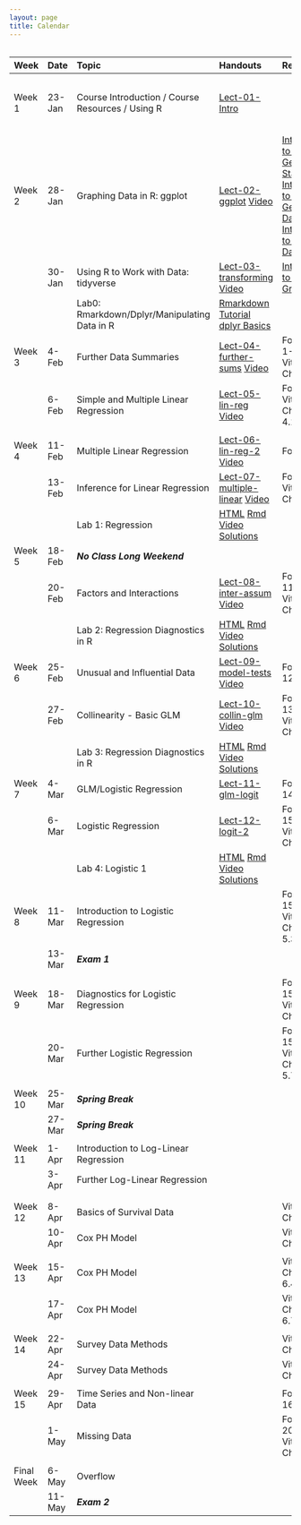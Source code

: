 ```yaml
---
layout: page
title: Calendar
---
```


       

    

<table style="width:100%;">
<colgroup>
    <col width="8%" />
    <col width="8%" />
    <col width="29%" />
    <col width="10%" />
    <col width="20%" />
    <col width="25%" />
    <col width="10%" />
    </colgroup>
<table><thead>
<tr>
<th align="left">Week</th>
<th align="left">Date</th>
<th align="left">Topic</th>
<th align="left">Handouts</th>
<th align="left">Readings</th>
<th align="left">HW</th>
<th align="left">Project</th>
</tr>
</thead><tbody>
<tr>
<td align="left">Week 1</td>
<td align="left">23-Jan</td>
<td align="left">Course Introduction / Course Resources / Using R</td>
<td align="left"><a href="../Notes/lect-01-intro.html">Lect-01-Intro</a></td>
<td align="left"></td>
<td align="left">Install <a href="https://www.rstudio.com/products/rstudio/download3/">Rstudio</a> and <a href="https://php-1511-2511.github.io/Introduction-to-R/">Go through Introduction to R</a></td>
<td align="left"></td>
</tr>
<tr>
<td align="left">Week 2</td>
<td align="left">28-Jan</td>
<td align="left">Graphing Data in R: ggplot</td>
<td align="left"><a href="../Notes/lect-02-ggplot.html">Lect-02-ggplot</a>  <a href="https://vimeo.com/314023798/c3b6d8849e">Video</a></td>
<td align="left"><a href="http://statseducation.com/Introduction-to-R/modules/getting%20started/about-this-course/">Introduction to R: Getting Started</a> <a href="http://statseducation.com/Introduction-to-R/modules/getting%20data/data-wrangling/">Introduction to R: Getting Data</a>, <a href="http://statseducation.com/Introduction-to-R/modules/tidy%20data/tidy-data/">Introduction to R: Tidy Data</a></td>
<td align="left"></td>
<td align="left"></td>
</tr>
<tr>
<td align="left"></td>
<td align="left">30-Jan</td>
<td align="left">Using R to Work with Data: tidyverse</td>
<td align="left"><a href="../Notes/lect-03-transforming.html">Lect-03-transforming</a> <a href="https://vimeo.com/314336000/6280e1e876">Video</a></td>
<td align="left"><a href="http://statseducation.com/Introduction-to-R/modules/graphics/ggplot2/">Intoduction to R: Graphics</a></td>
<td align="left"></td>
<td align="left"></td>
</tr>
<tr>
<td align="left"></td>
<td align="left"></td>
<td align="left">Lab0: Rmarkdown/Dplyr/Manipulating Data in R</td>
<td align="left"><a href="https://www.youtube.com/watch?v=MIlzQpXlJNk">Rmarkdown Tutorial</a> <a href="https://www.youtube.com/watch?v=jWjqLW-u3hc&amp;t=2s">dplyr Basics </a></td>
<td align="left"></td>
<td align="left"></td>
<td align="left"></td>
</tr>
<tr>
<td align="left">Week 3</td>
<td align="left">4-Feb</td>
<td align="left">Further Data Summaries</td>
<td align="left"><a href="../Notes/lect-04-further-sums.html">Lect-04-further-sums</a> <a href="https://vimeo.com/315580004/4398153a3d">Video</a></td>
<td align="left">Fox Chap 1-3, Vittinghoff Chap 2</td>
<td align="left"></td>
<td align="left"></td>
</tr>
<tr>
<td align="left"></td>
<td align="left">6-Feb</td>
<td align="left">Simple and Multiple Linear Regression</td>
<td align="left"><a href="../Notes/lect-05-lin-reg.html">Lect-05-lin-reg</a> <a href="https://vimeo.com/315711065/af1604e008">Video</a></td>
<td align="left">Fox Chap 5, Vittinghoff Chaps 3.3, 4.1-4.4</td>
<td align="left"><a href="../homework/hw1.html">HW1 - html</a> <a href="https://raw.githubusercontent.com/php-1511-2511/php-1511-2511.github.io/master/homework/hw1.Rmd">HW1 -Rmd</a> <a href="https://raw.githubusercontent.com/php-1511-2511/php-1511-2511.github.io/master/homework/hw1.pdf">HW1-pdf</a></td>
<td align="left"></td>
</tr>
<tr>
<td align="left"></td>
<td align="left"></td>
<td align="left"></td>
<td align="left"></td>
<td align="left"></td>
<td align="left"></td>
<td align="left"></td>
</tr>
<tr>
<td align="left">Week 4</td>
<td align="left">11-Feb</td>
<td align="left">Multiple Linear Regression</td>
<td align="left"><a href="../Notes/lect-06-lin-reg-2.html">Lect-06-lin-reg-2</a> <a href="https://vimeo.com/317332692">Video</a></td>
<td align="left">Fox Chap 6</td>
<td align="left"></td>
<td align="left"></td>
</tr>
<tr>
<td align="left"></td>
<td align="left">13-Feb</td>
<td align="left">Inference for Linear Regression</td>
<td align="left"><a href="../Notes/lect-07-multiple-linear.html">Lect-07-multiple-linear</a> <a href="https://vimeo.com/317332719">Video</a></td>
<td align="left">Fox Chap 7, Vittinghoff Chap 4.6</td>
<td align="left"></td>
<td align="left"></td>
</tr>
<tr>
<td align="left"></td>
<td align="left"></td>
<td align="left">Lab 1: Regression</td>
<td align="left"><a href="../labs/lab1.html">HTML</a> <a href="../labs/lab1.Rmd">Rmd</a> <a href="https://vimeo.com/254748467/7723da70df">Video</a> <a href="../labs/lab1_sol.html">Solutions</a></td>
<td align="left"></td>
<td align="left"></td>
<td align="left"></td>
</tr>
<tr>
<td align="left">Week 5</td>
<td align="left">18-Feb</td>
<td align="left"><strong><em>No Class Long Weekend</em></strong></td>
<td align="left"></td>
<td align="left"></td>
<td align="left"></td>
<td align="left"></td>
</tr>
<tr>
<td align="left"></td>
<td align="left">20-Feb</td>
<td align="left">Factors and Interactions</td>
<td align="left"><a href="../Notes/lect-08-inter-assum.html">Lect-08-inter-assum</a> <a href="https://vimeo.com/319581738">Video</a></td>
<td align="left">Fox Chap 11, Vittinghoff Chap 4.7</td>
<td align="left"></td>
<td align="left"></td>
</tr>
<tr>
<td align="left"></td>
<td align="left"></td>
<td align="left">Lab 2: Regression Diagnostics in R</td>
<td align="left"><a href="../labs/lab2.html">HTML</a> <a href="../labs/lab2.Rmd">Rmd</a> <a href="https://vimeo.com/256525852/774a501d10">Video</a>  <a href="../labs/lab2_sol.html">Solutions</a></td>
<td align="left"></td>
<td align="left"></td>
<td align="left"></td>
</tr>
<tr>
<td align="left">Week 6</td>
<td align="left">25-Feb</td>
<td align="left">Unusual and Influential Data</td>
<td align="left"><a href="../Notes/lect-09-model-tests.html">Lect-09-model-tests</a> <a href="https://vimeo.com/319544308">Video</a></td>
<td align="left">Fox Chap 12</td>
<td align="left"><a href="../homework/hw2.html">HW2 - html</a> <a href="https://raw.githubusercontent.com/php-1511-2511/php-1511-2511.github.io/master/homework/hw2.Rmd">HW2 -Rmd</a> <a href="https://raw.githubusercontent.com/php-1511-2511/php-1511-2511.github.io/master/homework/hw2.pdf">HW2-pdf</a></td>
<td align="left"></td>
</tr>
<tr>
<td align="left"></td>
<td align="left">27-Feb</td>
<td align="left">Collinearity - Basic GLM</td>
<td align="left"><a href="../Notes/lect-10-collin-glm.html">Lect-10-collin-glm</a> <a href="https://vimeo.com/320330322">Video</a></td>
<td align="left">Fox Chap 13, Vittinghoff Chap 4.8</td>
<td align="left"></td>
<td align="left"></td>
</tr>
<tr>
<td align="left"></td>
<td align="left"></td>
<td align="left">Lab 3: Regression Diagnostics in R</td>
<td align="left"><a href="../labs/lab3.html">HTML</a> <a href="../labs/lab3.Rmd">Rmd</a> <a href="https://vimeo.com/256525852/774a501d10">Video</a>  <a href="../labs/lab3_sol.html">Solutions</a></td>
<td align="left"></td>
<td align="left"></td>
<td align="left"></td>
</tr>
<tr>
<td align="left">Week 7</td>
<td align="left">4-Mar</td>
<td align="left">GLM/Logistic Regression</td>
<td align="left"><a href="../Notes/lect-11-glm-logit.html">Lect-11-glm-logit</a></td>
<td align="left">Fox Chap 14</td>
<td align="left"></td>
<td align="left"></td>
</tr>
<tr>
<td align="left"></td>
<td align="left">6-Mar</td>
<td align="left">Logistic Regression</td>
<td align="left"><a href="../Notes/lect-12-logit-2.html">Lect-12-logit-2</a></td>
<td align="left">Fox Chap 15, Vittinghoff Chap 5.1</td>
<td align="left"></td>
<td align="left"></td>
</tr>
<tr>
<td align="left"></td>
<td align="left"></td>
<td align="left">Lab 4: Logistic 1</td>
<td align="left"><a href="../labs/lab4.html">HTML</a> <a href="../labs/lab4.Rmd">Rmd</a> <a href="https://vimeo.com/258696228/4181a70e33">Video</a>  <a href="../labs/lab4_sol.html">Solutions</a></td>
<td align="left"></td>
<td align="left"></td>
<td align="left"></td>
</tr>
<tr>
<td align="left">Week 8</td>
<td align="left">11-Mar</td>
<td align="left">Introduction to Logistic Regression</td>
<td align="left"></td>
<td align="left">Fox Chap 15, Vittinghoff Chap 5.2-5.3</td>
<td align="left"></td>
<td align="left"></td>
</tr>
<tr>
<td align="left"></td>
<td align="left">13-Mar</td>
<td align="left"><strong><em>Exam 1</em></strong></td>
<td align="left"></td>
<td align="left"></td>
<td align="left"></td>
<td align="left"></td>
</tr>
<tr>
<td align="left"></td>
<td align="left"></td>
<td align="left"></td>
<td align="left"></td>
<td align="left"></td>
<td align="left"></td>
<td align="left"></td>
</tr>
<tr>
<td align="left">Week 9</td>
<td align="left">18-Mar</td>
<td align="left">Diagnostics for Logistic Regression</td>
<td align="left"></td>
<td align="left">Fox Chap 15, Vittinghoff Chap 5.4</td>
<td align="left"></td>
<td align="left"></td>
</tr>
<tr>
<td align="left"></td>
<td align="left">20-Mar</td>
<td align="left">Further Logistic Regression</td>
<td align="left"></td>
<td align="left">Fox Chap 15, Vittinghoff Chap 5.5-5.7</td>
<td align="left"></td>
<td align="left"></td>
</tr>
<tr>
<td align="left"></td>
<td align="left"></td>
<td align="left"></td>
<td align="left"></td>
<td align="left"></td>
<td align="left"></td>
<td align="left"></td>
</tr>
<tr>
<td align="left">Week 10</td>
<td align="left">25-Mar</td>
<td align="left"><strong><em>Spring Break</em></strong></td>
<td align="left"></td>
<td align="left"></td>
<td align="left"></td>
<td align="left"></td>
</tr>
<tr>
<td align="left"></td>
<td align="left">27-Mar</td>
<td align="left"><strong><em>Spring Break</em></strong></td>
<td align="left"></td>
<td align="left"></td>
<td align="left"></td>
<td align="left"></td>
</tr>
<tr>
<td align="left"></td>
<td align="left"></td>
<td align="left"></td>
<td align="left"></td>
<td align="left"></td>
<td align="left"></td>
<td align="left"></td>
</tr>
<tr>
<td align="left">Week 11</td>
<td align="left">1-Apr</td>
<td align="left">Introduction to Log-Linear Regression</td>
<td align="left"></td>
<td align="left"></td>
<td align="left"></td>
<td align="left"></td>
</tr>
<tr>
<td align="left"></td>
<td align="left">3-Apr</td>
<td align="left">Further Log-Linear Regression</td>
<td align="left"></td>
<td align="left"></td>
<td align="left"></td>
<td align="left"></td>
</tr>
<tr>
<td align="left"></td>
<td align="left"></td>
<td align="left"></td>
<td align="left"></td>
<td align="left"></td>
<td align="left"></td>
<td align="left"></td>
</tr>
<tr>
<td align="left"></td>
<td align="left"></td>
<td align="left"></td>
<td align="left"></td>
<td align="left"></td>
<td align="left"></td>
<td align="left"></td>
</tr>
<tr>
<td align="left">Week 12</td>
<td align="left">8-Apr</td>
<td align="left">Basics of Survival Data</td>
<td align="left"></td>
<td align="left">Vittinghoff Chap 6.1</td>
<td align="left"></td>
<td align="left"></td>
</tr>
<tr>
<td align="left"></td>
<td align="left">10-Apr</td>
<td align="left">Cox PH Model</td>
<td align="left"></td>
<td align="left">Vittinghoff Chap 6.2</td>
<td align="left"></td>
<td align="left"></td>
</tr>
<tr>
<td align="left"></td>
<td align="left"></td>
<td align="left"></td>
<td align="left"></td>
<td align="left"></td>
<td align="left"></td>
<td align="left"></td>
</tr>
<tr>
<td align="left">Week 13</td>
<td align="left">15-Apr</td>
<td align="left">Cox PH Model</td>
<td align="left"></td>
<td align="left">Vittinghoff Chap 6.3-6.4</td>
<td align="left"></td>
<td align="left"></td>
</tr>
<tr>
<td align="left"></td>
<td align="left">17-Apr</td>
<td align="left">Cox PH Model</td>
<td align="left"></td>
<td align="left">Vittinghoff Chap 6.5-6.7</td>
<td align="left"></td>
<td align="left"></td>
</tr>
<tr>
<td align="left"></td>
<td align="left"></td>
<td align="left"></td>
<td align="left"></td>
<td align="left"></td>
<td align="left"></td>
<td align="left"></td>
</tr>
<tr>
<td align="left">Week 14</td>
<td align="left">22-Apr</td>
<td align="left">Survey Data Methods</td>
<td align="left"></td>
<td align="left">Vittinghoff Chap 12</td>
<td align="left"></td>
<td align="left"></td>
</tr>
<tr>
<td align="left"></td>
<td align="left">24-Apr</td>
<td align="left">Survey Data Methods</td>
<td align="left"></td>
<td align="left">Vittinghoff Chap 12</td>
<td align="left"></td>
<td align="left"></td>
</tr>
<tr>
<td align="left"></td>
<td align="left"></td>
<td align="left"></td>
<td align="left"></td>
<td align="left"></td>
<td align="left"></td>
<td align="left"></td>
</tr>
<tr>
<td align="left">Week 15</td>
<td align="left">29-Apr</td>
<td align="left">Time Series and Non-linear Data</td>
<td align="left"></td>
<td align="left">Fox Chap 16-17</td>
<td align="left"></td>
<td align="left"></td>
</tr>
<tr>
<td align="left"></td>
<td align="left">1-May</td>
<td align="left">Missing Data</td>
<td align="left"></td>
<td align="left">Fox Chap 20, Vittinghoff Chap 11</td>
<td align="left"></td>
<td align="left"></td>
</tr>
<tr>
<td align="left"></td>
<td align="left"></td>
<td align="left"></td>
<td align="left"></td>
<td align="left"></td>
<td align="left"></td>
<td align="left"></td>
</tr>
<tr>
<td align="left">Final Week</td>
<td align="left">6-May</td>
<td align="left">Overflow</td>
<td align="left"></td>
<td align="left"></td>
<td align="left"></td>
<td align="left"></td>
</tr>
<tr>
<td align="left"></td>
<td align="left">11-May</td>
<td align="left"><strong><em>Exam 2</em></strong></td>
<td align="left"></td>
<td align="left"></td>
<td align="left"></td>
<td align="left"></td>
</tr>
</tbody></table>